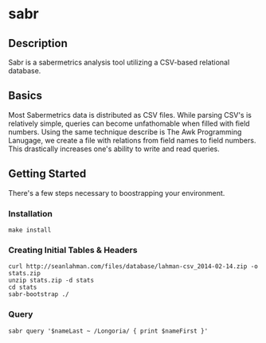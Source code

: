 sabr
===

## Description
Sabr is a sabermetrics analysis tool utilizing a CSV-based relational database.

## Basics
Most Sabermetrics data is distributed as CSV files. While parsing CSV's is relatively simple,
queries can become unfathomable when filled with field numbers. Using the same technique
describe is The Awk Programming Lanugage, we create a file with relations from field names to field
numbers. This drastically increases one's ability to write and read queries.

## Getting Started
There's a few steps necessary to boostrapping your environment.

### Installation
```
make install
```

### Creating Initial Tables & Headers
```
curl http://seanlahman.com/files/database/lahman-csv_2014-02-14.zip -o stats.zip
unzip stats.zip -d stats
cd stats
sabr-bootstrap ./
```

### Query
```
sabr query '$nameLast ~ /Longoria/ { print $nameFirst }'
```
